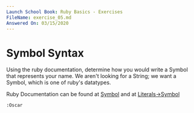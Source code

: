 ```yaml
---
Launch School Book: Ruby Basics - Exercises
FileName: exercise_05.md 
Answered On: 03/15/2020
---
```


# Symbol Syntax

Using the ruby documentation, determine how you would write a Symbol that represents 
your name. We aren't looking for a String; we want a Symbol, which is one of ruby's 
datatypes.

Ruby Documentation can be found at [Symbol](https://ruby-doc.org/core-2.5.1/Symbol.html)
and at [Literals->Symbol](https://ruby-doc.org/core-2.5.1/doc/syntax/literals_rdoc.html#label-Symbols)

```
:Oscar
```